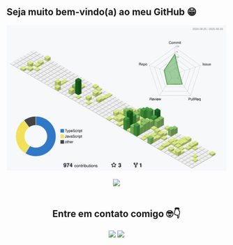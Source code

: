 


## Seja muito bem-vindo(a) ao meu GitHub 😁

<div align="center" >
	<picture>
	  <source media="(prefers-color-scheme: dark)"  srcset="https://raw.githubusercontent.com/AmandaMeneghini/AmandaMeneghini/refs/heads/output-3d-contrib/night.svg" />
	  <source media="(prefers-color-scheme: light)" srcset="https://raw.githubusercontent.com/AmandaMeneghini/AmandaMeneghini/refs/heads/output-3d-contrib/day.svg" />
	  <img alt="github profile contributions chart"    src="https://raw.githubusercontent.com/AmandaMeneghini/AmandaMeneghini/refs/heads/output-3d-contrib/day.svg" />
	</picture>
</div>
<br> 
<div align="center">
  <a href="https://skillicons.dev">
    <img src="https://skillicons.dev/icons?i=html,css,javascript,react,vite,figma" />
  </a>
</div>

<br> 

<h2 align="center"><strong>Entre em contato comigo 🤓👇</strong></h2>
 
<div align="center">
  <a href = "mailto:admcmarshmallow@gmail.com"><img src="https://img.shields.io/badge/-Gmail-%23333?style=for-the-badge&logo=gmail&logoColor=white"></a>
  <a href="https://www.linkedin.com/in/amanda-meneghini-9b4b22277/"><img src="https://img.shields.io/badge/-LinkedIn-%230077B5?style=for-the-badge&logo=linkedin&logoColor=white"></a> 
</div>
